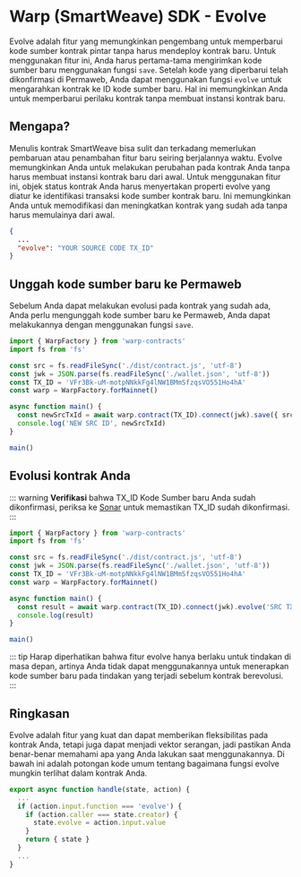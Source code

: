 # Warp (SmartWeave) SDK - Evolve

Evolve adalah fitur yang memungkinkan pengembang untuk memperbarui kode sumber kontrak pintar tanpa harus mendeploy kontrak baru. Untuk menggunakan fitur ini, Anda harus pertama-tama mengirimkan kode sumber baru menggunakan fungsi `save`. Setelah kode yang diperbarui telah dikonfirmasi di Permaweb, Anda dapat menggunakan fungsi `evolve` untuk mengarahkan kontrak ke ID kode sumber baru. Hal ini memungkinkan Anda untuk memperbarui perilaku kontrak tanpa membuat instansi kontrak baru.

## Mengapa?

Menulis kontrak SmartWeave bisa sulit dan terkadang memerlukan pembaruan atau penambahan fitur baru seiring berjalannya waktu. Evolve memungkinkan Anda untuk melakukan perubahan pada kontrak Anda tanpa harus membuat instansi kontrak baru dari awal. Untuk menggunakan fitur ini, objek status kontrak Anda harus menyertakan properti evolve yang diatur ke identifikasi transaksi kode sumber kontrak baru. Ini memungkinkan Anda untuk memodifikasi dan meningkatkan kontrak yang sudah ada tanpa harus memulainya dari awal.

```json
{
  ...
  "evolve": "YOUR SOURCE CODE TX_ID"
}
```

## Unggah kode sumber baru ke Permaweb

Sebelum Anda dapat melakukan evolusi pada kontrak yang sudah ada, Anda perlu mengunggah kode sumber baru ke Permaweb, Anda dapat melakukannya dengan menggunakan fungsi `save`.

```ts
import { WarpFactory } from 'warp-contracts'
import fs from 'fs'

const src = fs.readFileSync('./dist/contract.js', 'utf-8')
const jwk = JSON.parse(fs.readFileSync('./wallet.json', 'utf-8'))
const TX_ID = 'VFr3Bk-uM-motpNNkkFg4lNW1BMmSfzqsVO551Ho4hA'
const warp = WarpFactory.forMainnet()

async function main() {
  const newSrcTxId = await warp.contract(TX_ID).connect(jwk).save({ src })
  console.log('NEW SRC ID', newSrcTxId)
}

main()
```

## Evolusi kontrak Anda

::: warning
**Verifikasi** bahwa TX_ID Kode Sumber baru Anda sudah dikonfirmasi, periksa ke [Sonar](https://sonar.warp.cc) untuk memastikan TX_ID sudah dikonfirmasi.
:::

```ts
import { WarpFactory } from 'warp-contracts'
import fs from 'fs'

const src = fs.readFileSync('./dist/contract.js', 'utf-8')
const jwk = JSON.parse(fs.readFileSync('./wallet.json', 'utf-8'))
const TX_ID = 'VFr3Bk-uM-motpNNkkFg4lNW1BMmSfzqsVO551Ho4hA'
const warp = WarpFactory.forMainnet()

async function main() {
  const result = await warp.contract(TX_ID).connect(jwk).evolve('SRC TX ID')
  console.log(result)
}

main()
```

::: tip
Harap diperhatikan bahwa fitur evolve hanya berlaku untuk tindakan di masa depan, artinya Anda tidak dapat menggunakannya untuk menerapkan kode sumber baru pada tindakan yang terjadi sebelum kontrak berevolusi.
:::

## Ringkasan

Evolve adalah fitur yang kuat dan dapat memberikan fleksibilitas pada kontrak Anda, tetapi juga dapat menjadi vektor serangan, jadi pastikan Anda benar-benar memahami apa yang Anda lakukan saat menggunakannya. Di bawah ini adalah potongan kode umum tentang bagaimana fungsi evolve mungkin terlihat dalam kontrak Anda.

```js
export async function handle(state, action) {
  ...
  if (action.input.function === 'evolve') {
    if (action.caller === state.creator) {
      state.evolve = action.input.value
    }
    return { state }
  }
  ...
}
```